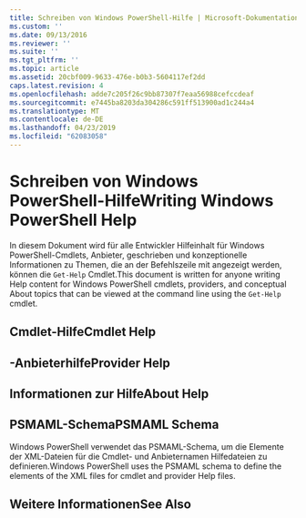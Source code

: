 ```yaml
---
title: Schreiben von Windows PowerShell-Hilfe | Microsoft-Dokumentation
ms.custom: ''
ms.date: 09/13/2016
ms.reviewer: ''
ms.suite: ''
ms.tgt_pltfrm: ''
ms.topic: article
ms.assetid: 20cbf009-9633-476e-b0b3-5604117ef2dd
caps.latest.revision: 4
ms.openlocfilehash: adde7c205f26c9bb87307f7eaa56988cefccdeaf
ms.sourcegitcommit: e7445ba8203da304286c591ff513900ad1c244a4
ms.translationtype: MT
ms.contentlocale: de-DE
ms.lasthandoff: 04/23/2019
ms.locfileid: "62083058"
---
```

# <a name="writing-windows-powershell-help"></a><span data-ttu-id="3dfcd-102">Schreiben von Windows PowerShell-Hilfe</span><span class="sxs-lookup"><span data-stu-id="3dfcd-102">Writing Windows PowerShell Help</span></span>

<span data-ttu-id="3dfcd-103">In diesem Dokument wird für alle Entwickler Hilfeinhalt für Windows PowerShell-Cmdlets, Anbieter, geschrieben und konzeptionelle Informationen zu Themen, die an der Befehlszeile mit angezeigt werden, können die `Get-Help` Cmdlet.</span><span class="sxs-lookup"><span data-stu-id="3dfcd-103">This document is written for anyone writing Help content for Windows PowerShell cmdlets, providers, and conceptual About topics that can be viewed at the command line using the `Get-Help` cmdlet.</span></span>

## <a name="cmdlet-help"></a><span data-ttu-id="3dfcd-104">Cmdlet-Hilfe</span><span class="sxs-lookup"><span data-stu-id="3dfcd-104">Cmdlet Help</span></span>

## <a name="provider-help"></a><span data-ttu-id="3dfcd-105">-Anbieterhilfe</span><span class="sxs-lookup"><span data-stu-id="3dfcd-105">Provider Help</span></span>

## <a name="about-help"></a><span data-ttu-id="3dfcd-106">Informationen zur Hilfe</span><span class="sxs-lookup"><span data-stu-id="3dfcd-106">About Help</span></span>

## <a name="psmaml-schema"></a><span data-ttu-id="3dfcd-107">PSMAML-Schema</span><span class="sxs-lookup"><span data-stu-id="3dfcd-107">PSMAML Schema</span></span>

 <span data-ttu-id="3dfcd-108">Windows PowerShell verwendet das PSMAML-Schema, um die Elemente der XML-Dateien für die Cmdlet- und Anbieternamen Hilfedateien zu definieren.</span><span class="sxs-lookup"><span data-stu-id="3dfcd-108">Windows PowerShell uses the PSMAML schema to define the elements of the XML files for cmdlet and provider Help files.</span></span>

## <a name="see-also"></a><span data-ttu-id="3dfcd-109">Weitere Informationen</span><span class="sxs-lookup"><span data-stu-id="3dfcd-109">See Also</span></span>
